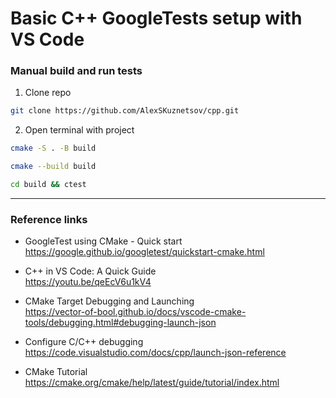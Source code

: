 # Basic C++ GoogleTests setup with VS Code

### Manual build and run tests

1. Clone repo

```bash
git clone https://github.com/AlexSKuznetsov/cpp.git
```

2. Open terminal with project

```bash
cmake -S . -B build
```

```bash
cmake --build build
```

```bash
cd build && ctest
```

---

### Reference links

- GoogleTest using CMake - Quick start
  <br>
  https://google.github.io/googletest/quickstart-cmake.html

- C++ in VS Code: A Quick Guide
  <br>
  https://youtu.be/qeEcV6u1kV4

- CMake Target Debugging and Launching
  <br>
  https://vector-of-bool.github.io/docs/vscode-cmake-tools/debugging.html#debugging-launch-json

- Configure C/C++ debugging
  <br>
  https://code.visualstudio.com/docs/cpp/launch-json-reference

- CMake Tutorial
  <br>
  https://cmake.org/cmake/help/latest/guide/tutorial/index.html
